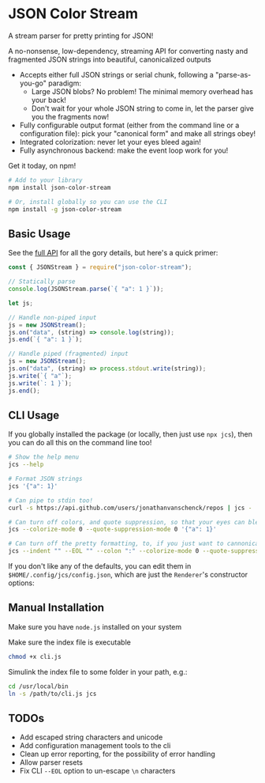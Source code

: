 # JSON Color Stream
A stream parser for pretty printing for JSON!

A no-nonsense, low-dependency, streaming API for converting nasty and fragmented JSON strings into beautiful, canonicalized outputs

 - Accepts either full JSON strings or serial chunk, following a "parse-as-you-go" paradigm:
    - Large JSON blobs? No problem! The minimal memory overhead has your back!
    - Don't wait for your whole JSON string to come in, let the parser give you the fragments now!
 - Fully configurable output format (either from the command line or a configuration file): pick your "canonical form" and make all strings obey!
 - Integrated colorization: never let your eyes bleed again!
 - Fully asynchronous backend: make the event loop work for you!


Get it today, on npm!
```bash
# Add to your library
npm install json-color-stream

# Or, install globally so you can use the CLI
npm install -g json-color-stream
```

## Basic Usage
See the [full API](./API.md) for all the gory details, but here's a quick primer:
```js
const { JSONStream } = require("json-color-stream");

// Statically parse
console.log(JSONStream.parse(`{ "a": 1 }`));

let js;

// Handle non-piped input
js = new JSONStream();
js.on("data", (string) => console.log(string));
js.end(`{ "a": 1 }`);

// Handle piped (fragmented) input
js = new JSONStream();
js.on("data", (string) => process.stdout.write(string));
js.write(`{ "a"`);
js.write(`: 1 }`);
js.end();
```

## CLI Usage
If you globally installed the package (or locally, then just use `npx jcs`), then you can do all this on the command line too!
```bash
# Show the help menu
jcs --help

# Format JSON strings
jcs '{"a": 1}'

# Can pipe to stdin too!
curl -s https://api.github.com/users/jonathanvanschenck/repos | jcs -

# Can turn off colors, and quote suppression, so that your eyes can bleed
jcs --colorize-mode 0 --quote-suppression-mode 0 '{"a": 1}'

# Can turn off the pretty formatting, to, if you just want to cannonicalize the output
jcs --indent "" --EOL "" --colon ":" --colorize-mode 0 --quote-suppression-mode 0 ' { "a" : 1}       '
```

If you don't like any of the defaults, you can edit them in `$HOME/.config/jcs/config.json`,
which are just the `Renderer`'s constructor options:

## Manual Installation
Make sure you have `node.js` installed on your system

Make sure the index file is executable
```bash
chmod +x cli.js
```

Simulink the index file to some folder in your path, e.g.:
```bash
cd /usr/local/bin
ln -s /path/to/cli.js jcs
```

## TODOs
 - Add escaped string characters and unicode
 - Add configuration management tools to the cli
 - Clean up error reporting, for the possibility of error handling
 - Allow parser resets
 - Fix CLI `--EOL` option to un-escape `\n` characters
